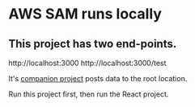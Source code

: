 # AWS SAM runs locally

## This project has two end-points.
http://localhost:3000
http://localhost:3000/test

It's [companion project](https://github.com/aaronwht/aws-sam-localhost-react) posts data to the root location.

Run this project first, then run the React project.
